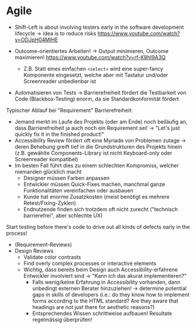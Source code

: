 # Agile

- Shift-Left is about involving testers early in the software development lifecycle → idea is to reduce risks https://www.youtube.com/watch?v=ODJpH04MlHE

- Outcome-orientiertes Arbeiten! → Output minimieren, Outcome maximieren! https://www.youtube.com/watch?v=rf-K8hI9A3Q
  - Z.B. Statt eines einfachen `<select>` wird eine super-fancy Komponente eingesetzt, welche aber mit Tastatur und/oder Screenreader unbedienbar ist
- Automatisieren von Tests → Barrierefreiheit fördert die Testbarkeit von Code (Blackbox-Testing) enorm, da sie Standardkonformität fördert





Typischer Ablauf bei "Requirement" Barrierefreiheit:

- Jemand merkt im Laufe des Projekts (oder am Ende) noch beiläufig an, dass Barrierefreiheit ja auch noch ein Requirement sei! → "Let's just quickly fix it in the finished product!"
- Accessibility Review fördert oft eine Myriade von Problemen zutage → deren Behebung greift tief in die Grundstrukturen des Projekts hinein (z.B. gewählte Components-Library ist nicht Keyboard-only oder Screenreader kompatibel)
- Im besten Fall führt dies zu einem schlechten Kompromiss, welcher niemanden glücklich macht
  - Designer müssen Farben anpassen
  - Entwickler müssen Quick-Fixes machen, manchmal ganze Funktionalitäten vereinfachen oder ausbauen
  - Kunde hat enorme Zusatzkosten (meist benötigt es mehrere Retest/Fixing-Zyklen)
  - Endnutzende finden sich trotzdem oft nicht zurecht ("technisch barrierefrei", aber schlechte UX)



Start testing before there's code to drive out all kinds of defects early in the process!

- (Requirement-Reviews)
- Design Reviews
  - Validate color contrasts
  - Find overly complex processes or interactive elements
  - Wichtig, dass bereits beim Design auch Accessibility-erfahrene Entwickler involviert sind → "Kann ich das akurat implementieren?"
    - Falls wenig/keine Erfahrung in Accessibility vorhanden, dann unbedingt externen Berater hinzuziehen! → determine potential gaps in skills of developers (i.e.: do they know how to implement forms according to the HTML standard? Are they aware that headings are not just there for aesthetic reasons?)
    - Entsprechendes Wissen schrittweise aufbauen! Resultate regelmässig überprüfen!